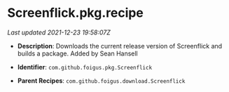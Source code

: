 # Screenflick.pkg.recipe

_Last updated 2021-12-23 19:58:07Z_

- **Description**: Downloads the current release version of Screenflick and builds a package. Added by Sean Hansell

- **Identifier**: `com.github.foigus.pkg.Screenflick`

- **Parent Recipes**: `com.github.foigus.download.Screenflick`